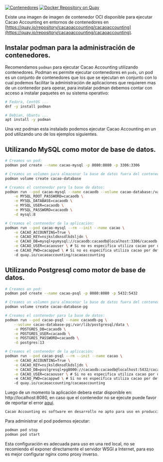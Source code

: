 [![Contenedores](https://github.com/cacao-accounting/cacao-accounting/actions/workflows/container.yml/badge.svg)](https://github.com/cacao-accounting/cacao-accounting/actions/workflows/container.yml)
[![Docker Repository on Quay](https://quay.io/repository/cacaoaccounting/cacaoaccounting/status "Docker Repository on Quay")](https://quay.io/repository/cacaoaccounting/cacaoaccounting)

Existe una imagen de imagen de contenedor OCI disponible para ejecutar Cacao Accounting en entornos de contenedores en [https://quay.io/repository/cacaoaccounting/cacaoaccounting](https://quay.io/repository/cacaoaccounting/cacaoaccounting).

## Instalar podman para la administración de contenedores.

Recomendamos ```podman``` para ejecutar Cacao Accounting utilizando contenedores. Podman es
permite ejecutar contenedores en ```pods```, un pod es un conjunto de contenedores que los que
se ejecutan en conjunto con lo cual podemos facilitar la administración de aplicaciones que
requieren mas de un contenedor para operar, para instalar podman debemos contar con acceso a
instalar paquetes en su sistema operativo:

```bash
# Fedora, CentOS ...
dnf -y install podman

# Debian, Ubuntu ...
apt install -y podman
```

Una vez podman esta instalado podemos ejecutar Cacao Accounting en un pod utilizando uno de
los ejemplos siguientes.

## Utilizando MySQL como motor de base de datos.

```bash
# Creamos un pod:
podman pod create --name cacao-mysql -p 8080:8080 -p 3306:3306

# Creamos un volumen para almacenar la base de datos fuera del contenedor:
podman volume create cacao-database

# Creamos el contenedor para la base de datos:
podman run --pod cacao-mysql --name cacaodb --volume cacao-database:/var/lib/mysql  \
    -e MYSQL_ROOT_PASSWORD=cacaodb \
    -e MYSQL_DATABASE=cacaodb \
    -e MYSQL_USER=cacaodb \
    -e MYSQL_PASSWORD=cacaodb \
    -d mysql:8

# Creamos el contenedor de la aplicación:
podman run --pod cacao-mysql --rm --init --name cacao \
    -e CACAO_ACCOUNTING=True \
    -e CACAO_KEY=nsjksldknsdlkdsljdn \
    -e CACAO_DB=mysql+pymysql://cacaodb:cacaodb@localhost:3306/cacaodb \
    -e CACAO_USER=cacaouser \ # Si no es especifica utiliza cacao por defecto
    -e CACAO_PWD=cacappwd \ # Si no es especifica utiliza cacao por defecto
    -d quay.io/cacaoaccounting/cacaoaccounting
``` 

## Utilizando Postgresql como motor de base de datos.

```bash
# Creamos un pod:
podman pod create --name cacao-psql -p 8080:8080 -p 5432:5432

# Creamos un volumen para almacenar la base de datos fuera del contenedor:
podman volume create cacao-database-pg

# Creamos el contenedor para la base de datos:
podman run --pod cacao-psql --name cacaodb-pg \
    --volume cacao-database-pg:/var/lib/postgresql/data \
    -e POSTGRES_DB=cacaodb \
    -e POSTGRES_USER=cacaodb \
    -e POSTGRES_PASSWORD=cacaodb \
    -d postgres:13

# Creamos el contenedor de la aplicación:
podman run --pod cacao-psql --rm --init --name cacao \
    -e CACAO_ACCOUNTING=True \
    -e CACAO_KEY=nsjksldknsdlkdsljdn \
    -e CACAO_DB=postgresql+pg8000://cacaodb:cacaodb@localhost:5432/cacaodb \
    -e CACAO_USER=cacaouser \ # Si no es especifica utiliza cacao por defecto
    -e CACAO_PWD=cacappwd \ # Si no es especifica utiliza cacao por defecto
    -d quay.io/cacaoaccounting/cacaoaccounting

```

Luego de un momento la aplicación debera estar disponible en: http://localhost:8080, en caso
que el contenedor no se ejecute puede favor de reportar el error [aquí](https://github.com/cacao-accounting/cacao-accounting/issues).

```bash
Cacao Accounting es software en desarrollo no apto para uso en producción.
```

Para administrar el pod podemos ejecutar:

```bash
podman pod stop 
podman pod start 
```

Esta configuración es adecuada para uso en una red local, no se recomiendo el exponer
directamente el servidor WSGI a Internet, para eso es mejor configurar nginx como proxy
inverso.
